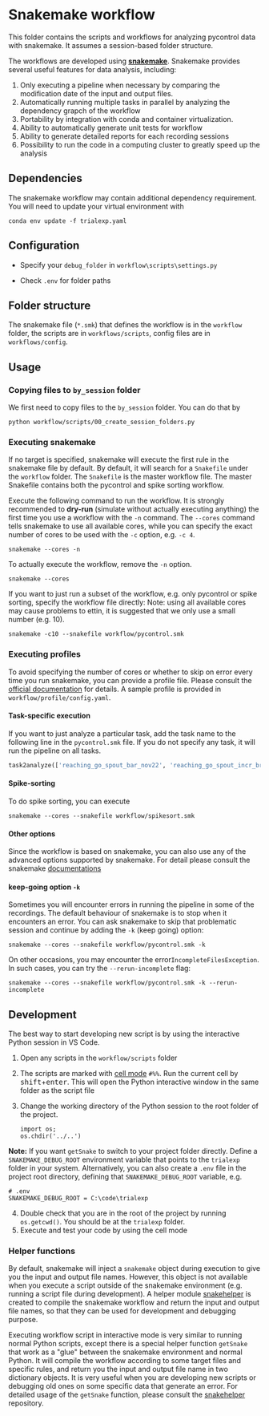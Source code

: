 # Snakemake workflow
This folder contains the scripts and workflows for analyzing pycontrol data with snakemake. It assumes a session-based folder structure.

The workflows are developed using [**snakemake**](https://snakemake.github.io/). Snakemake provides several useful features for data analysis, including:
1. Only executing a pipeline when necessary by comparing the modification date of the input and output files. 
2. Automatically running multiple tasks in parallel by analyzing the dependency grapch of the workflow
3. Portability by integration with conda and container virtualization.
4. Ability to automatically generate unit tests for workflow
5. Ability to generate detailed reports for each recording sessions
6. Possibility to run the code in a computing cluster to greatly speed up the analysis


## Dependencies
The snakemake workflow may contain additional dependency requirement. You will need to update your virtual environment with 

```
conda env update -f trialexp.yaml
```



## Configuration

- Specify your `debug_folder` in `workflow\scripts\settings.py`

- Check `.env` for folder paths

## Folder structure
The snakemake file (`*.smk`) that defines the workflow is in the `workflow` folder, the scripts are in `workflows/scripts`, config files are in `workflows/config`.

## Usage

### Copying files to `by_session` folder
We first need to copy files to the `by_session` folder. You can do that by

```
python workflow/scripts/00_create_session_folders.py
```



### Executing snakemake
If no target is specified, snakemake will execute the first rule in the snakemake file by default. By default, it will search for a `Snakefile` under the `workflow` folder. The `Snakefile` is the master workflow file. The master Snakefile contains both the pycontrol and spike sorting workflow.

Execute the following command to run the workflow. It is strongly recommended to **dry-run** (simulate without actually executing anything) the first time you use a workflow with the `-n` command. The `--cores` command tells snakemake to use all available cores, while you can specify the exact number of cores to be used with the `-c` option, e.g. `-c 4`.

```
snakemake --cores -n
```



To actually execute the workflow, remove the `-n` option.

```
snakemake --cores
```



If you want to just run a subset of the workflow, e.g. only pycontrol or spike sorting, specify the workflow file directly:
Note: using all available cores may cause problems to ettin, it is suggested that we only use a small number (e.g. 10). 

```
snakemake -c10 --snakefile workflow/pycontrol.smk
```

### Executing profiles
To avoid specifying the number of cores or whether to skip on error every time you run snakemake, you can provide a profile file. Please consult the [official documentation](https://snakemake.readthedocs.io/en/stable/executing/cli.html#profiles) for details. A sample profile is provided in `workflow/profile/config.yaml`.

#### Task-specific execution

If you want to just analyze a particular task, add the task name to the following line in the `pycontrol.smk` file. If you do not specify any task, it will run the pipeline on all tasks.

```python
task2analyze(['reaching_go_spout_bar_nov22', 'reaching_go_spout_incr_break2_nov22','pavlovian_spontanous_reaching_march23'])
```

#### Spike-sorting

To do spike sorting, you can execute

```
snakemake --cores --snakefile workflow/spikesort.smk
```



#### Other options

Since the workflow is based on snakemake, you can also use any of the advanced options supported by snakemake. For detail please consult the snakemake [documentations](https://snakemake.readthedocs.io/en/stable/executing/cli.html)

#### keep-going option `-k`

Sometimes you will encounter errors in running the pipeline in some of the recordings. The default behaviour of snakemake is to stop when it encounters an error. You can ask snakemake to skip that problematic session and continue by adding the `-k` (keep going) option:

```
snakemake --cores --snakefile workflow/pycontrol.smk -k
```



On other occasions, you may encounter the error`IncompleteFilesException`. In such cases,  you can try the `--rerun-incomplete` flag:

```
snakemake --cores --snakefile workflow/pycontrol.smk -k --rerun-incomplete
```



## Development
The best way to start developing new script is by using the interactive Python session in VS Code. 
1. Open any scripts in the `workflow/scripts` folder
2. The scripts are marked with [cell mode](https://code.visualstudio.com/docs/python/jupyter-support-py) `#%%`. Run the current cell by <kbd>shift</kbd>+<kbd>enter</kbd>. This will open the Python interactive window in the same folder as the script file
3. Change the working directory of the Python session to the root folder of the project.

    ```
    import os;
    os.chdir('../..')
    ```


**Note:** If you want `getSnake` to switch to your project folder directly. Define a `SNAKEMAKE_DEBUG_ROOT` environment variable that points to the `trialexp` folder in your system. Alternatively, you can also create a `.env` file in the project root directory, defining that `SNAKEMAKE_DEBUG_ROOT` variable, e.g.


```
# .env
SNAKEMAKE_DEBUG_ROOT = C:\code\trialexp
```

4. Double check that you are in the root of the project by running `os.getcwd()`. You should be at the `trialexp` folder.
5. Execute and test your code by using the cell mode 

### Helper functions
By default, snakemake will inject a `snakemake` object during execution to give you the input and output file names. However, this object is not available when you execute a script outside of the snakemake environment (e.g. running a script file during development). A helper module [snakehelper](https://github.com/teristam/snakehelper/tree/master) is created to compile the snakemake workflow and return the input and output file names, so that they can be used for development and debugging purpose.

Executing workflow script in interactive mode is very similar to running normal Python scripts, except there is a special helper function `getSnake` that work as a "glue" between the snakemake environment and normal Python. It will compile the workflow according to some target files and specific rules, and return you the input and output file name in two dictionary objects. It is very useful when you are developing new scripts or debugging old ones on some specific data that generate an error. For detailed usage of the `getSnake` function, please consult the  [snakehelper](https://github.com/teristam/snakehelper/tree/master) repository.
